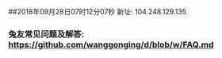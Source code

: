 ##2018年09月28日07时12分07秒 新址: 104.248.129.135
### 兔友常见问题及解答: https://github.com/wanggonging/d/blob/w/FAQ.md
